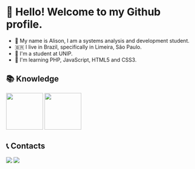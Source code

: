 # 👋 Hello! Welcome to my Github profile.
- :boy: My name is Alison, I am a systems analysis and development student.
- 🇧🇷 I live in Brazil, specifically in Limeira, São Paulo.
- 🏫 I'm a student at UNIP.
- 📖 I'm learning PHP, JavaScript, HTML5 and CSS3.

## 📚 Knowledge

<img src="https://cdn.jsdelivr.net/gh/devicons/devicon/icons/python/python-original.svg" width="100" height="100" />  <img src="https://cdn.jsdelivr.net/gh/devicons/devicon/icons/c/c-original.svg" width="100" height="100" />



## 📞 Contacts
<div>

<a href = "mailto:alisonfaria2013@gmail.com"><img loading="lazy" src="https://img.shields.io/badge/Gmail-D14836?style=for-the-badge&logo=gmail&logoColor=white" target="_blank"></a>
<a href="https://www.linkedin.com/in/alison-faria-0a896b269/" target="_blank"><img loading="lazy" src="https://img.shields.io/badge/-LinkedIn-%230077B5?style=for-the-badge&logo=linkedin&logoColor=white" target="_blank"></a>   
</div>



<!---
AlisonHF/AlisonHF is a ✨ special ✨ repository because its `README.md` (this file) appears on your GitHub profile.
You can click the Preview link to take a look at your changes.
--->
